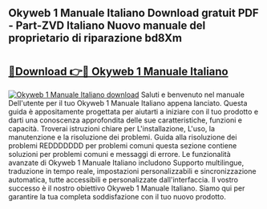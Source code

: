 ## Okyweb 1 Manuale Italiano Download gratuit PDF - Part-ZVD Italiano Nuovo manuale del proprietario di riparazione bd8Xm

# <h2><a href="http://dfbnx78.blite.top/?on=Okyweb+1+Manuale+Italiano">🔗Download 👉🔴 Okyweb 1 Manuale Italiano</a></h2>

[![Okyweb 1 Manuale Italiano download](https://i.imgur.com/lujVjoI.png)](http://dfbnx78.blite.top/?on=Okyweb+1+Manuale+Italiano)
Saluti e benvenuto nel manuale Dell'utente per il tuo Okyweb 1 Manuale Italiano appena lanciato. Questa guida è appositamente progettata per aiutarti a iniziare con il tuo prodotto e darti una conoscenza approfondita delle sue caratteristiche, funzioni e capacità. Troverai istruzioni chiare per L'installazione, L'uso, la manutenzione e la risoluzione dei problemi. Guida alla risoluzione dei problemi REDDDDDDD per problemi comuni questa sezione contiene soluzioni per problemi comuni e messaggi di errore. Le funzionalità avanzate di Okyweb 1 Manuale Italiano includono Supporto multilingue, traduzione in tempo reale, impostazioni personalizzabili e sincronizzazione automatica, tutte accessibili e personalizzate dall'interfaccia. Il vostro successo è il nostro obiettivo Okyweb 1 Manuale Italiano. Siamo qui per garantire la tua completa soddisfazione con il tuo nuovo prodotto.
